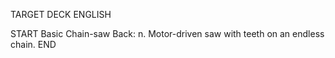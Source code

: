TARGET DECK
ENGLISH

START
Basic
Chain-saw
Back: n. Motor-driven saw with teeth on an endless chain.
END
